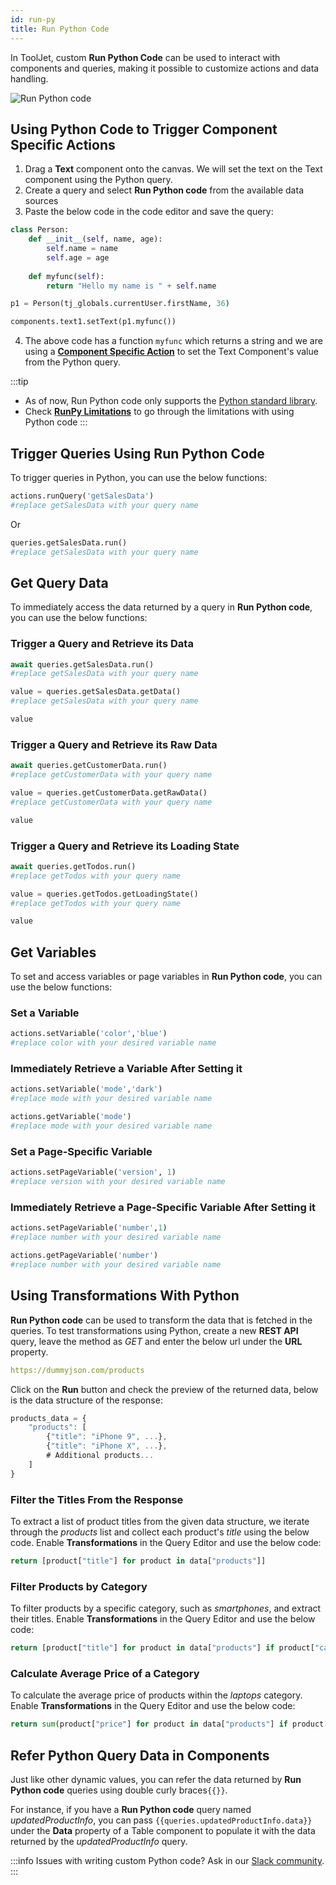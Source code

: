 ```yaml
---
id: run-py
title: Run Python Code
---
```


In ToolJet, custom **Run Python Code** can be used to interact with components and queries, making it possible to customize actions and data handling.

<img className="screenshot-full" src="/img/datasource-reference/custom-python/add-run-py.png" alt="Run Python code" />

<div style={{paddingTop:'24px'}}>

## Using Python Code to Trigger Component Specific Actions

1. Drag a **Text** component onto the canvas. We will set the text on the Text component using the Python query.
2. Create a query and select **Run Python code** from the available data sources
3. Paste the below code in the code editor and save the query:

```python
class Person:
    def __init__(self, name, age):
        self.name = name
        self.age = age
        
    def myfunc(self):
        return "Hello my name is " + self.name

p1 = Person(tj_globals.currentUser.firstName, 36)

components.text1.setText(p1.myfunc())
```

4. The above code has a function `myfunc` which returns a string and we are using a **[Component Specific Action](/docs/app-builder/events/use-case/csa)** to set the Text Component's value from the Python query. 

:::tip
- As of now, Run Python code only supports the [Python standard library](https://docs.python.org/3/library/).
- Check **[RunPy Limitations](/docs/contributing-guide/troubleshooting/runpy-limitations)** to go through the limitations with using Python code
:::

</div>

<div style={{paddingTop:'24px'}}>

## Trigger Queries Using Run Python Code

To trigger queries in Python, you can use the below functions:

```py
actions.runQuery('getSalesData')
#replace getSalesData with your query name
```
Or
```py
queries.getSalesData.run()
#replace getSalesData with your query name
```

</div>

<div style={{paddingTop:'24px'}}>

## Get Query Data

To immediately access the data returned by a query in **Run Python code**, you can use the below functions: 

### Trigger a Query and Retrieve its Data

```py
await queries.getSalesData.run()
#replace getSalesData with your query name

value = queries.getSalesData.getData()
#replace getSalesData with your query name

value
```

### Trigger a Query and Retrieve its Raw Data

```py
await queries.getCustomerData.run()
#replace getCustomerData with your query name

value = queries.getCustomerData.getRawData()
#replace getCustomerData with your query name

value
```

### Trigger a Query and Retrieve its Loading State

```py
await queries.getTodos.run()
#replace getTodos with your query name

value = queries.getTodos.getLoadingState()
#replace getTodos with your query name

value
```

</div>

<div style={{paddingTop:'24px'}}>

## Get Variables

To set and access variables or page variables in **Run Python code**, you can use the below functions:

### Set a Variable

```py
actions.setVariable('color','blue')
#replace color with your desired variable name
```

### Immediately Retrieve a Variable After Setting it

```py
actions.setVariable('mode','dark')
#replace mode with your desired variable name

actions.getVariable('mode')
#replace mode with your desired variable name
```

### Set a Page-Specific Variable

```py
actions.setPageVariable('version', 1)
#replace version with your desired variable name
```

### Immediately Retrieve a Page-Specific Variable After Setting it

```py
actions.setPageVariable('number',1)
#replace number with your desired variable name

actions.getPageVariable('number')
#replace number with your desired variable name
```

</div>

<div style={{paddingTop:'24px'}}>

## Using Transformations With Python

**Run Python code** can be used to transform the data that is fetched in the queries. To test transformations using Python, create a new **REST API** query, leave the method as *GET* and enter the below url under the **URL** property.

```yaml
https://dummyjson.com/products
```

Click on the **Run** button and check the preview of the returned data, below is the data structure of the response:

```js
products_data = {
    "products": [
        {"title": "iPhone 9", ...},
        {"title": "iPhone X", ...},
        # Additional products...
    ]
}
```

### Filter the Titles From the Response

To extract a list of product titles from the given data structure, we iterate through the *products* list and collect each product's *title* using the below code. Enable **Transformations** in the Query Editor and use the below code:

```python
return [product["title"] for product in data["products"]]
```

### Filter Products by Category

To filter products by a specific category, such as *smartphones*, and extract their titles. Enable **Transformations** in the Query Editor and use the below code:

```python
return [product["title"] for product in data["products"] if product["category"] == "smartphones"]
```

### Calculate Average Price of a Category

To calculate the average price of products within the *laptops* category. Enable **Transformations** in the Query Editor and use the below code:

```python
return sum(product["price"] for product in data["products"] if product["category"] == "laptops") / len([product for product in data["products"] if product["category"] == "laptops"]) if len([product for product in data["products"] if product["category"] == "laptops"]) > 0 else 0
```

</div>

<div style={{paddingTop:'24px'}}>

## Refer Python Query Data in Components

Just like other dynamic values, you can refer the data returned by **Run Python code** queries using double curly braces`{{}}`.

For instance, if you have a **Run Python code** query named *updatedProductInfo*, you can pass `{{queries.updatedProductInfo.data}}` under the **Data** property of a Table component to populate it with the data returned by the *updatedProductInfo* query. 

:::info
Issues with writing custom Python code? Ask in our [Slack community](https://www.tooljet.com/slack).
:::

</div>

